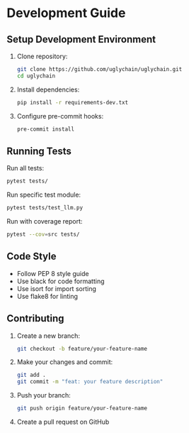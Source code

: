 # Development Guide

## Setup Development Environment

1. Clone repository:
   ```bash
   git clone https://github.com/uglychain/uglychain.git
   cd uglychain
   ```

2. Install dependencies:
   ```bash
   pip install -r requirements-dev.txt
   ```

3. Configure pre-commit hooks:
   ```bash
   pre-commit install
   ```

## Running Tests

Run all tests:
```bash
pytest tests/
```

Run specific test module:
```bash
pytest tests/test_llm.py
```

Run with coverage report:
```bash
pytest --cov=src tests/
```

## Code Style

- Follow PEP 8 style guide
- Use black for code formatting
- Use isort for import sorting
- Use flake8 for linting

## Contributing

1. Create a new branch:
   ```bash
   git checkout -b feature/your-feature-name
   ```

2. Make your changes and commit:
   ```bash
   git add .
   git commit -m "feat: your feature description"
   ```

3. Push your branch:
   ```bash
   git push origin feature/your-feature-name
   ```

4. Create a pull request on GitHub
